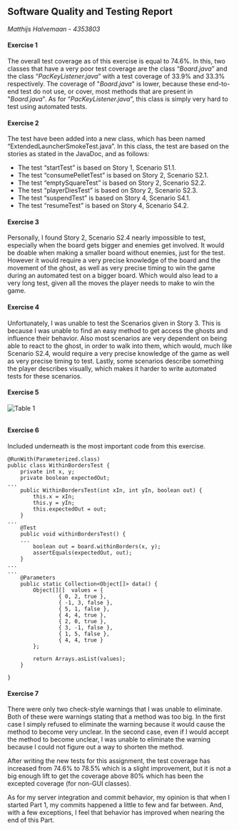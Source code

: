 ## Software Quality and Testing Report ##

*Matthijs Halvemaan	- 4353803*

#### Exercise 1 ####
The overall test coverage as of this exercise is equal to 74.6%.
In this, two classes that have a very poor test coverage are the class “*Board.java*” and the class “*PacKeyListener.java*” with a test coverage of 33.9% and 33.3% respectively.
The coverage of "*Board.java*" is lower, because these end-to-end test do not use, or cover, most methods that are present in "*Board.java*".
As for “*PacKeyListener.java*”, this class is simply very hard to test using automated tests.

#### Exercise 2 ####
The test have been added into a new class, which has been named “ExtendedLauncherSmokeTest.java”.
In this class, the test are based on the stories as stated in the JavaDoc, and as follows:  

- The test “startTest” is based on Story 1, Scenario S1.1.
- The test “consumePelletTest” is based on Story 2, Scenario S2.1.
- The test “emptySquareTest” is based on Story 2, Scenario S2.2.
- The test “playerDiesTest” is based on Story 2, Scenario S2.3.
- The test “suspendTest” is based on Story 4, Scenario S4.1.
- The test “resumeTest” is based on Story 4, Scenario S4.2. 

#### Exercise 3 ####
Personally, I found Story 2, Scenario S2.4 nearly impossible to test, especially when the board gets bigger and enemies get involved. 
It would be doable when making a smaller board without enemies, just for the test. 
However it would require a very precise knowledge of the board and the movement of the ghost, as well as very precise timing to win the game during an automated test on a bigger board. 
Which would also lead to a very long test, given all the moves the player needs to make to win the game.

#### Exercise 4 ####
Unfortunately, I was unable to test the Scenarios given in Story 3. 
This is because I was unable to find an easy method to get access the ghosts and influence their behavior. 
Also most scenarios are very dependent on being able to react to the ghost, in order to walk into them, which would, much like Scenario S2.4, would require a very precise knowledge of the game as well as very precise timing to test. Lastly, some scenarios describe something the player describes visually, which makes it harder to write automated tests for these scenarios.
  
#### Exercise 5 ####
![Table 1](http://i.imgur.com/UuPy6y2.jpg)  

<h6></h6>

#### Exercise 6 ####
Included underneath is the most important code from this exercise.

    @RunWith(Parameterized.class) 
    public class WithinBordersTest {
    	private int x, y;
    	private boolean expectedOut;
	...
		public WithinBordersTest(int xIn, int yIn, boolean out) {
			this.x = xIn;
			this.y = yIn;
			this.expectedOut = out;	
		}
	...
		@Test
		public void withinBordersTest() {
		...
			boolean out = board.withinBorders(x, y);
			assertEquals(expectedOut, out);
		}
	...
	...
		@Parameters
		public static Collection<Object[]> data() {
			Object[][]	values = {
					{ 0, 2, true },
					{ -1, 3, false },
					{ 5, 1, false },
					{ 4, 4, true },
					{ 2, 0, true },
					{ 3, -1, false },
					{ 1, 5, false },
					{ 4, 4, true }
			};
		
			return Arrays.asList(values);
		}

	}

#### Exercise 7 ####
There were only two check-style warnings that I was unable to eliminate.
Both of these were warnings stating that a method was too big.
In the first case I simply refused to eliminate the warning because it would cause the method to become very unclear.
In the second case, even if I would accept the method to become unclear, I was unable to eliminate the warning because I could not figure out a way to shorten the method.  

After writing the new tests for this assignment, the test coverage has increased from 74.6% to 78.5% which is a slight improvement, but it is not a big enough lift to get the coverage above 80% which has been the excepted coverage (for non-GUI classes).  

As for my server integration and commit behavior, my opinion is that when I started Part 1, my commits happened a little to few and far between. And, with a few exceptions, I feel that behavior has improved when nearing the end of this Part.